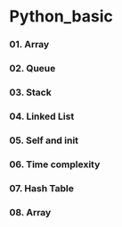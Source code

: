 # Python_basic

### 01. Array </br>
### 02. Queue </br>
### 03. Stack </br>
### 04. Linked List </br>
### 05. Self and init </br>
### 06. Time complexity </br>
### 07. Hash Table </br>
### 08. Array
